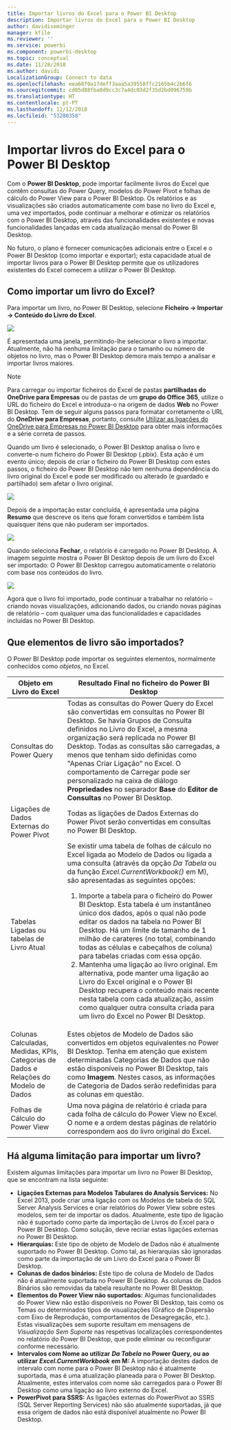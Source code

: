 ```yaml
---
title: Importar livros do Excel para o Power BI Desktop
description: Importar livros do Excel para o Power BI Desktop
author: davidiseminger
manager: kfile
ms.reviewer: ''
ms.service: powerbi
ms.component: powerbi-desktop
ms.topic: conceptual
ms.date: 11/28/2018
ms.author: davidi
LocalizationGroup: Connect to data
ms.openlocfilehash: eea68f0a17deff3aaa5a39558ffc2165b4c2b6f6
ms.sourcegitcommit: cd85d88fba0d9cc3c7a4dc03d2f35d2bd096759b
ms.translationtype: HT
ms.contentlocale: pt-PT
ms.lasthandoff: 12/12/2018
ms.locfileid: "53280358"
---
```

# <a name="import-excel-workbooks-into-power-bi-desktop"></a>Importar livros do Excel para o Power BI Desktop
Com o **Power BI Desktop**, pode importar facilmente livros do Excel que contêm consultas do Power Query, modelos do Power Pivot e folhas de cálculo do Power View para o Power BI Desktop. Os relatórios e as visualizações são criados automaticamente com base no livro do Excel e, uma vez importados, pode continuar a melhorar e otimizar os relatórios com o Power BI Desktop, através das funcionalidades existentes e novas funcionalidades lançadas em cada atualização mensal do Power BI Desktop.

No futuro, o plano é fornecer comunicações adicionais entre o Excel e o Power BI Desktop (como importar e exportar); esta capacidade atual de importar livros para o Power BI Desktop permite que os utilizadores existentes do Excel comecem a utilizar o Power BI Desktop.

## <a name="how-do-i-import-an-excel-workbook"></a>Como importar um livro do Excel?
Para importar um livro, no Power BI Desktop, selecione **Ficheiro -\> Importar -\> Conteúdo do Livro do Excel**.

![](media/desktop-import-excel-workbooks/importexceltopbi_1.png)

É apresentada uma janela, permitindo-lhe selecionar o livro a importar. Atualmente, não há nenhuma limitação para o tamanho ou número de objetos no livro, mas o Power BI Desktop demora mais tempo a analisar e importar livros maiores.

> [!NOTE]
> Para carregar ou importar ficheiros do Excel de pastas **partilhadas do OneDrive para Empresas** ou de pastas de um **grupo do Office 365**, utilize o URL do ficheiro do Excel e introduza-o na origem de dados **Web** no Power BI Desktop. Tem de seguir alguns passos para formatar corretamente o URL do **OneDrive para Empresas**, portanto, consulte [Utilizar as ligações do OneDrive para Empresas no Power BI Desktop](desktop-use-onedrive-business-links.md) para obter mais informações e a série correta de passos.
> 
> 

Quando um livro é selecionado, o Power BI Desktop analisa o livro e converte-o num ficheiro do Power BI Desktop (.pbix). Esta ação é um evento único; depois de criar o ficheiro do Power BI Desktop com estes passos, o ficheiro do Power BI Desktop não tem nenhuma dependência do livro original do Excel e pode ser modificado ou alterado (e guardado e partilhado) sem afetar o livro original.

![](media/desktop-import-excel-workbooks/importexceltopbi_2.png)

Depois de a importação estar concluída, é apresentada uma página **Resumo** que descreve os itens que foram convertidos e também lista quaisquer itens que não puderam ser importados.

![](media/desktop-import-excel-workbooks/importexceltopbi_3.png)

Quando seleciona **Fechar**, o relatório é carregado no Power BI Desktop. A imagem seguinte mostra o Power BI Desktop depois de um livro do Excel ser importado: O Power BI Desktop carregou automaticamente o relatório com base nos conteúdos do livro.

![](media/desktop-import-excel-workbooks/importexceltopbi_4.png)

Agora que o livro foi importado, pode continuar a trabalhar no relatório – criando novas visualizações, adicionando dados, ou criando novas páginas de relatório – com qualquer uma das funcionalidades e capacidades incluídas no Power BI Desktop.

## <a name="which-workbook-elements-are-imported"></a>Que elementos de livro são importados?
O Power BI Desktop pode importar os seguintes elementos, normalmente conhecidos como *objetos*, no Excel.

| Objeto em Livro do Excel | Resultado Final no ficheiro do Power BI Desktop |
| --- | --- |
| Consultas do Power Query |Todas as consultas do Power Query do Excel são convertidas em consultas no Power BI Desktop. Se havia Grupos de Consulta definidos no Livro do Excel, a mesma organização será replicada no Power BI Desktop. Todas as consultas são carregadas, a menos que tenham sido definidas como "Apenas Criar Ligação" no Excel. O comportamento de Carregar pode ser personalizado na caixa de diálogo **Propriedades** no separador **Base** do **Editor de Consultas** no Power BI Desktop. |
| Ligações de Dados Externas do Power Pivot |Todas as ligações de Dados Externas do Power Pivot serão convertidas em consultas no Power BI Desktop. |
| Tabelas Ligadas ou tabelas de Livro Atual |Se existir uma tabela de folhas de cálculo no Excel ligada ao Modelo de Dados ou ligada a uma consulta (através da opção *Da Tabela* ou da função *Excel.CurrentWorkbook()* em M), são apresentadas as seguintes opções: <ol><li>Importe a tabela para o ficheiro do Power BI Desktop. Esta tabela é um instantâneo único dos dados, após o qual não pode editar os dados na tabela no Power BI Desktop. Há um limite de tamanho de 1 milhão de carateres (no total, combinando todas as células e cabeçalhos de coluna) para tabelas criadas com essa opção.</li><li>Mantenha uma ligação ao livro original. Em alternativa, pode manter uma ligação ao Livro do Excel original e o Power BI Desktop recupera o conteúdo mais recente nesta tabela com cada atualização, assim como qualquer outra consulta criada para um livro do Excel no Power BI Desktop.</li></ul> |
| Colunas Calculadas, Medidas, KPIs, Categorias de Dados e Relações do Modelo de Dados |Estes objetos de Modelo de Dados são convertidos em objetos equivalentes no Power BI Desktop. Tenha em atenção que existem determinadas Categorias de Dados que não estão disponíveis no Power BI Desktop, tais como **Imagem**. Nestes casos, as informações de Categoria de Dados serão redefinidas para as colunas em questão. |
| Folhas de Cálculo do Power View |Uma nova página de relatório é criada para cada folha de cálculo do Power View no Excel. O nome e a ordem destas páginas de relatório correspondem aos do livro original do Excel. |

## <a name="are-there-any-limitations-to-importing-a-workbook"></a>Há alguma limitação para importar um livro?
Existem algumas limitações para importar um livro no Power BI Desktop, que se encontram na lista seguinte:

* **Ligações Externas para Modelos Tabulares do Analysis Services:** No Excel 2013, pode criar uma ligação com os Modelos de tabela do SQL Server Analysis Services e criar relatórios do Power View sobre estes modelos, sem ter de importar os dados. Atualmente, este tipo de ligação não é suportado como parte da importação de Livros do Excel para o Power BI Desktop. Como solução, deve recriar estas ligações externas no Power BI Desktop.
* **Hierarquias:** Este tipo de objeto de Modelo de Dados não é atualmente suportado no Power BI Desktop. Como tal, as hierarquias são ignoradas como parte da importação de um Livro do Excel para o Power BI Desktop.
* **Colunas de dados binários:** Este tipo de coluna de Modelo de Dados não é atualmente suportada no Power BI Desktop. As colunas de Dados Binários são removidas da tabela resultante no Power BI Desktop.
* **Elementos do Power View não suportados:** Algumas funcionalidades do Power View não estão disponíveis no Power BI Desktop, tais como os Temas ou determinados tipos de visualizações (Gráfico de Dispersão com Eixo de Reprodução, comportamentos de Desagregação, etc.). Estas visualizações sem suporte resultam em mensagens de *Visualização Sem Suporte* nas respetivas localizações correspondentes no relatório do Power BI Desktop, que pode eliminar ou reconfigurar conforme necessário.
* **Intervalos com Nome ao utilizar** ***Da Tabela*** **no Power Query, ou ao utilizar** ***Excel.CurrentWorkbook*** **em M:** A importação destes dados de intervalo com nome para o Power BI Desktop não é atualmente suportada, mas é uma atualização planeada para o Power BI Desktop. Atualmente, estes intervalos com nome são carregados para o Power BI Desktop como uma ligação ao livro externo do Excel.
* **PowerPivot para SSRS:** As ligações externas do PowerPivot ao SSRS (SQL Server Reporting Services) não são atualmente suportadas, já que essa origem de dados não está disponível atualmente no Power BI Desktop.

